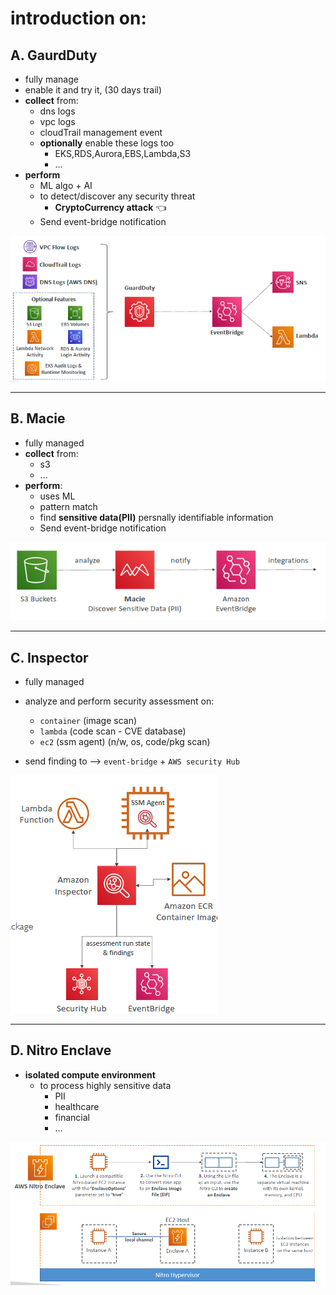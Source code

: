# introduction on:
## A. GaurdDuty
- fully manage
- enable it and try it, (30 days trail)
- **collect** from:
  - dns logs
  - vpc logs
  - cloudTrail management event
  - **optionally** enable these logs too
    - EKS,RDS,Aurora,EBS,Lambda,S3
    - ...
- **perform** 
  - ML algo + AI
  - to detect/discover any security threat
    - **CryptoCurrency attack** :point_left:
  - Send event-bridge notification

![img_2.png](../99_img/security/others/img_2.png)

---
## B. Macie
- fully managed
- **collect** from:
  - s3
  - ...
- **perform**:
  - uses ML 
  - pattern match
  - find **sensitive data(PII)** persnally identifiable information
  - Send event-bridge notification

![img_4.png](../99_img/security/others/img_4.png)

---
## C. Inspector
- fully managed
- analyze and perform security assessment on:
  - `container` (image scan)
  - `lambda` (code scan - CVE database)
  - `ec2` (ssm agent)  (n/w, os, code/pkg scan)
  
- send finding to -->  `event-bridge` + `AWS security Hub`

![img_3.png](../99_img/security/others/img_3.png)


---
## D. Nitro Enclave
- **isolated compute environment**
  - to process highly sensitive data
    - PII
    - healthcare
    - financial
    - ...

![img.png](../99_img/dva/kms/05/img-vdsvevev.png)

